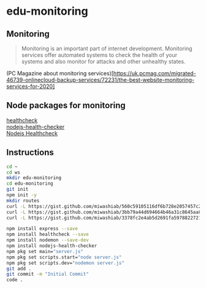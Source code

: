 # edu-monitoring

## Monitoring

> Monitoring is an important part of internet development. Monitoring services offer automated systems to check the health of your systems and also monitor for attacks and other unhealthy states.

(PC Magazine about monitoring services)[https://uk.pcmag.com/migrated-46739-onlinecloud-backup-services/72231/the-best-website-monitoring-services-for-2020]  

## Node packages for monitoring

[healthcheck](https://www.npmjs.com/package/healthcheck)  
[nodejs-health-checker](https://www.npmjs.com/package/nodejs-health-checker)  
[Nodejs Healthcheck](https://www.npmjs.com/package/@hmcts/nodejs-healthcheck)  


## Instructions

```bash
cd ~
cd ws
mkdir edu-monitoring
cd edu-monitoring
git init
npm init -y
mkdir routes
curl -L https://gist.github.com/miwashiab/560c59105116df6b728e2057457c246a/raw/server.js -o server.js
curl -L https://gist.github.com/miwashiab/3bb79a44d694664b46a31c8645aa816e/raw/healthcheck.js -o ./routes/healthcheck.js
curl -L https://gist.github.com/miwashiab/3378fc2e4ab5d2691fa5978822721796/raw/.gitignore -o .gitignore

npm install express --save
npm install healthcheck --save
npm install nodemon --save-dev
npm install nodejs-health-checker
npm pkg set main="server.js"
npm pkg set scripts.start="node server.js" 
npm pkg set scripts.dev="nodemon server.js" 
git add .
git commit -m "Initial Commit"
code .
```
